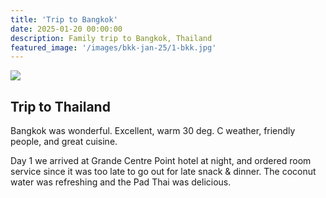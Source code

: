 ```yaml
---
title: 'Trip to Bangkok'
date: 2025-01-20 00:00:00
description: Family trip to Bangkok, Thailand
featured_image: '/images/bkk-jan-25/1-bkk.jpg'
---
```


![](/images/bkk-jan-25/1-bkk.jpg)

## Trip to Thailand

Bangkok was wonderful. Excellent, warm 30 deg. C weather, friendly people, and great cuisine.

Day 1 we arrived at Grande Centre Point hotel at night, and ordered room service since it was too late to go out for late snack & dinner. The coconut water was refreshing and the Pad Thai was delicious.